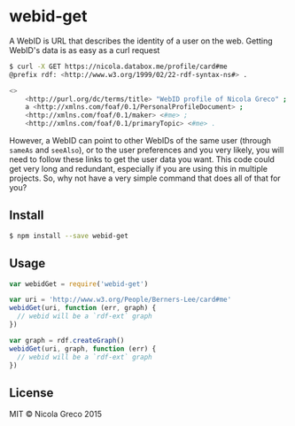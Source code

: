 # webid-get

A WebID is URL that describes the identity of a user on the web. Getting WebID's data is as easy as a curl request

```bash
$ curl -X GET https://nicola.databox.me/profile/card#me
@prefix rdf: <http://www.w3.org/1999/02/22-rdf-syntax-ns#> .

<>
    <http://purl.org/dc/terms/title> "WebID profile of Nicola Greco" ;
    a <http://xmlns.com/foaf/0.1/PersonalProfileDocument> ;
    <http://xmlns.com/foaf/0.1/maker> <#me> ;
    <http://xmlns.com/foaf/0.1/primaryTopic> <#me> .
```

However, a WebID can point to other WebIDs of the same user (through `sameAs` and `seeAlso`), or to the user preferences and you very likely, you will need to follow these links to get the user data you want. This code could get very long and redundant, especially if you are using this in multiple projects. So, why not have a very simple command that does all of that for you?

## Install

```bash
$ npm install --save webid-get
```

## Usage

```javascript
var webidGet = require('webid-get')

var uri = 'http://www.w3.org/People/Berners-Lee/card#me'
webidGet(uri, function (err, graph) {
  // webid will be a `rdf-ext` graph
})

var graph = rdf.createGraph()
webidGet(uri, graph, function (err) {
  // webid will be a `rdf-ext` graph
})
```

## License

MIT &copy; Nicola Greco 2015
